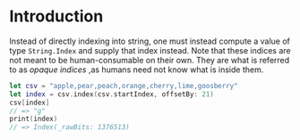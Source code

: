 # Introduction

Instead of directly indexing into string, one must instead compute a value of type `String.Index` and supply that index instead. Note that these indices are not meant to be human-consumable on their own. They are what is referred to as _opaque indices_ ,as humans need not know what is inside them.

```swift
let csv = "apple,pear,peach,orange,cherry,lime,goosberry"
let index = csv.index(csv.startIndex, offsetBy: 21)
csv[index]
// => "g"
print(index)
// => Index(_rawBits: 1376513)
```
